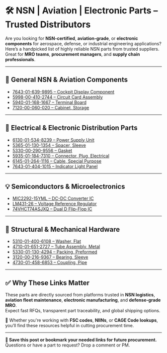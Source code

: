 # 🛠️ NSN | Aviation | Electronic Parts – Trusted Distributors

Are you looking for **NSN-certified**, **aviation-grade**, or **electronic components** for aerospace, defense, or industrial engineering applications?  
Here’s a handpicked list of highly reliable NSN parts from trusted suppliers. Great for **MRO teams**, **procurement managers**, and **supply chain professionals**.

---

## 🔧 General NSN & Aviation Components

- [7643-01-639-9895 – Cockpit Display Component](https://www.buybestonlineproductoffers.com/7643016399895.html)  
- [5998-00-410-2744 – Circuit Card Assembly](https://www.optiultra.com/5998004102744.html)  
- [5940-01-168-1667 – Terminal Board](https://www.deltacheb.com/5940011681667.html)  
- [7120-00-060-020 – Cabinet, Storage](https://www.partsquote.org/712000060020.html)

---

## 🔋 Electrical & Electronic Distribution Parts

- [6130-01-534-8239 – Power Supply Unit](https://www.777connect.com/6130015348239.html)  
- [5365-01-130-1354 – Spacer, Sleeve](https://www.valleyofparts.com/5365011301354.html)  
- [5330-00-290-9556 – Gasket](https://www.optiaero.com/5330002909556.html)  
- [5935-01-184-7310 – Connector, Plug, Electrical](https://www.partsprohub.com/5935011847310.html)  
- [6145-01-264-1116 – Cable, Special Purpose](https://www.777connect.com/6145012641116.html)  
- [7643-01-404-1015 – Indicator Light Panel](https://www.getaquote.store/7643014041015.html)

---

## 💡 Semiconductors & Microelectronics

- [MIC2292-15YML – DC-DC Converter IC](https://www.partsquotehub.org/MIC2292-15YML.html)  
- [LM431-26 – Voltage Reference Regulator](https://www.partsquote.org/LM431-26.html)  
- [74VHCT74ASJXQ – Dual D Flip-Flop IC](https://www.partsquote.org/74VHCT74ASJXQ.html)

---

## 🔩 Structural & Mechanical Hardware

- [5310-01-400-6108 – Washer, Flat](https://www.nsnpartlookup.com/5310014006108.html)  
- [4710-01-651-2727 – Tube Assembly, Metal](https://www.skyhighparts.com/4710016512727.html)  
- [5330-01-130-4294 – Packing, Preformed](https://www.nsnpartlookup.com/5330011304294.html)  
- [3120-00-216-9367 – Bearing, Sleeve](https://www.valleyofparts.com/3120002169367.html)  
- [4730-01-458-6853 – Coupling, Pipe](https://www.partsprohub.com/4730014586853.html)

---

## ✅ Why These Links Matter

These parts are directly sourced from platforms trusted in **NSN logistics**, **aviation fleet maintenance**, **electronic manufacturing**, and **defense-grade MRO**.  
Expect fast RFQs, transparent part traceability, and global shipping options.

🧰 Whether you're working with **FSC codes**, **NIINs**, or **CAGE Code lookups**, you’ll find these resources helpful in cutting procurement time.

---

**🔁 Save this post or bookmark your needed links for future procurement.**  
Questions or have a part to request? Drop a comment or PM.

